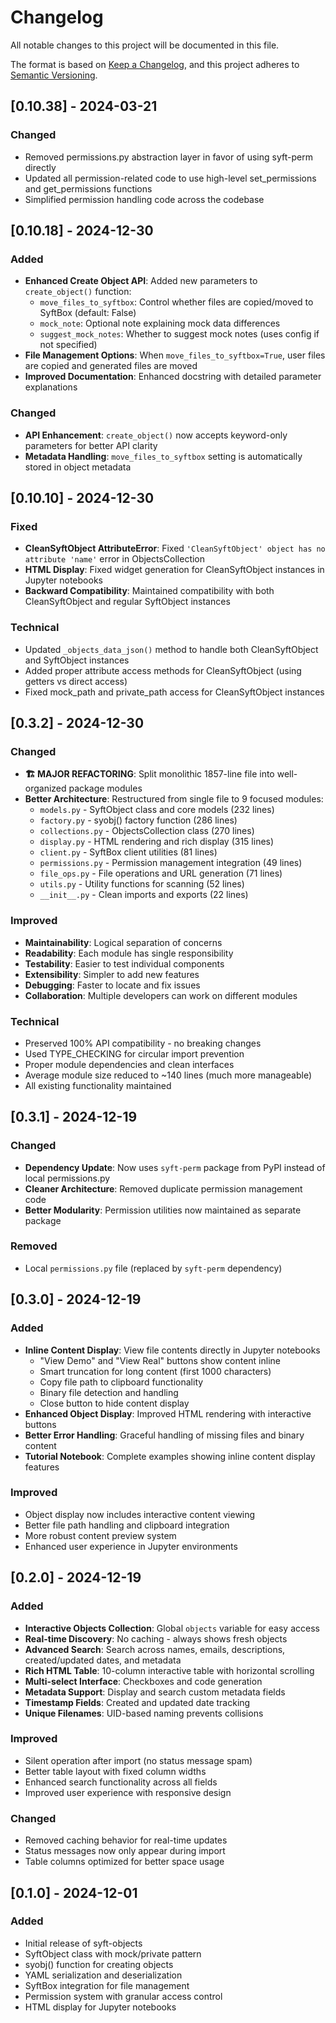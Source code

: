 # Changelog

All notable changes to this project will be documented in this file.

The format is based on [Keep a Changelog](https://keepachangelog.com/en/1.0.0/),
and this project adheres to [Semantic Versioning](https://semver.org/spec/v2.0.0.html).

## [0.10.38] - 2024-03-21

### Changed
- Removed permissions.py abstraction layer in favor of using syft-perm directly
- Updated all permission-related code to use high-level set_permissions and get_permissions functions
- Simplified permission handling code across the codebase

## [0.10.18] - 2024-12-30

### Added
- **Enhanced Create Object API**: Added new parameters to `create_object()` function:
  - `move_files_to_syftbox`: Control whether files are copied/moved to SyftBox (default: False)
  - `mock_note`: Optional note explaining mock data differences
  - `suggest_mock_notes`: Whether to suggest mock notes (uses config if not specified)
- **File Management Options**: When `move_files_to_syftbox=True`, user files are copied and generated files are moved
- **Improved Documentation**: Enhanced docstring with detailed parameter explanations

### Changed
- **API Enhancement**: `create_object()` now accepts keyword-only parameters for better API clarity
- **Metadata Handling**: `move_files_to_syftbox` setting is automatically stored in object metadata

## [0.10.10] - 2024-12-30

### Fixed
- **CleanSyftObject AttributeError**: Fixed `'CleanSyftObject' object has no attribute 'name'` error in ObjectsCollection
- **HTML Display**: Fixed widget generation for CleanSyftObject instances in Jupyter notebooks
- **Backward Compatibility**: Maintained compatibility with both CleanSyftObject and regular SyftObject instances

### Technical
- Updated `_objects_data_json()` method to handle both CleanSyftObject and SyftObject instances
- Added proper attribute access methods for CleanSyftObject (using getters vs direct access)
- Fixed mock_path and private_path access for CleanSyftObject instances

## [0.3.2] - 2024-12-30

### Changed
- **🏗️ MAJOR REFACTORING**: Split monolithic 1857-line file into well-organized package modules
- **Better Architecture**: Restructured from single file to 9 focused modules:
  - `models.py` - SyftObject class and core models (232 lines)
  - `factory.py` - syobj() factory function (286 lines) 
  - `collections.py` - ObjectsCollection class (270 lines)
  - `display.py` - HTML rendering and rich display (315 lines)
  - `client.py` - SyftBox client utilities (81 lines)
  - `permissions.py` - Permission management integration (49 lines)
  - `file_ops.py` - File operations and URL generation (71 lines)
  - `utils.py` - Utility functions for scanning (52 lines)
  - `__init__.py` - Clean imports and exports (22 lines)

### Improved
- **Maintainability**: Logical separation of concerns
- **Readability**: Each module has single responsibility  
- **Testability**: Easier to test individual components
- **Extensibility**: Simpler to add new features
- **Debugging**: Faster to locate and fix issues
- **Collaboration**: Multiple developers can work on different modules

### Technical
- Preserved 100% API compatibility - no breaking changes
- Used TYPE_CHECKING for circular import prevention
- Proper module dependencies and clean interfaces
- Average module size reduced to ~140 lines (much more manageable)
- All existing functionality maintained

## [0.3.1] - 2024-12-19

### Changed
- **Dependency Update**: Now uses `syft-perm` package from PyPI instead of local permissions.py
- **Cleaner Architecture**: Removed duplicate permission management code
- **Better Modularity**: Permission utilities now maintained as separate package

### Removed
- Local `permissions.py` file (replaced by `syft-perm` dependency)

## [0.3.0] - 2024-12-19

### Added
- **Inline Content Display**: View file contents directly in Jupyter notebooks
  - "View Demo" and "View Real" buttons show content inline  
  - Smart truncation for long content (first 1000 characters)
  - Copy file path to clipboard functionality
  - Binary file detection and handling
  - Close button to hide content display
- **Enhanced Object Display**: Improved HTML rendering with interactive buttons
- **Better Error Handling**: Graceful handling of missing files and binary content
- **Tutorial Notebook**: Complete examples showing inline content display features

### Improved
- Object display now includes interactive content viewing
- Better file path handling and clipboard integration
- More robust content preview system
- Enhanced user experience in Jupyter environments

## [0.2.0] - 2024-12-19

### Added
- **Interactive Objects Collection**: Global `objects` variable for easy access
- **Real-time Discovery**: No caching - always shows fresh objects
- **Advanced Search**: Search across names, emails, descriptions, created/updated dates, and metadata
- **Rich HTML Table**: 10-column interactive table with horizontal scrolling
- **Multi-select Interface**: Checkboxes and code generation
- **Metadata Support**: Display and search custom metadata fields
- **Timestamp Fields**: Created and updated date tracking
- **Unique Filenames**: UID-based naming prevents collisions

### Improved
- Silent operation after import (no status message spam)
- Better table layout with fixed column widths
- Enhanced search functionality across all fields
- Improved user experience with responsive design

### Changed
- Removed caching behavior for real-time updates
- Status messages now only appear during import
- Table columns optimized for better space usage

## [0.1.0] - 2024-12-01

### Added
- Initial release of syft-objects
- SyftObject class with mock/private pattern
- syobj() function for creating objects
- YAML serialization and deserialization
- SyftBox integration for file management
- Permission system with granular access control
- HTML display for Jupyter notebooks 